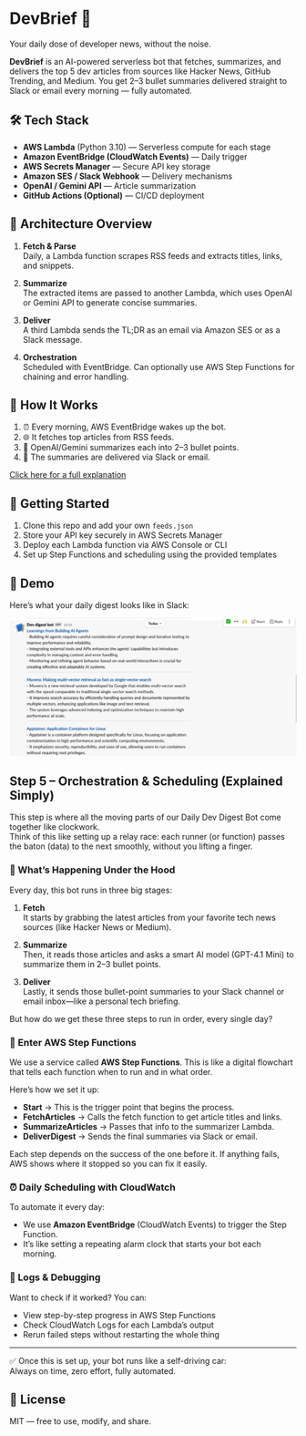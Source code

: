 # DevBrief 📰

Your daily dose of developer news, without the noise.

**DevBrief** is an AI-powered serverless bot that fetches, summarizes, and delivers the top 5 dev articles from sources like Hacker News, GitHub Trending, and Medium. You get 2–3 bullet summaries delivered straight to Slack or email every morning — fully automated.

## 🛠️ Tech Stack

- **AWS Lambda** (Python 3.10) — Serverless compute for each stage
- **Amazon EventBridge (CloudWatch Events)** — Daily trigger
- **AWS Secrets Manager** — Secure API key storage
- **Amazon SES / Slack Webhook** — Delivery mechanisms
- **OpenAI / Gemini API** — Article summarization
- **GitHub Actions (Optional)** — CI/CD deployment

## 🧱 Architecture Overview

1. **Fetch & Parse**  
   Daily, a Lambda function scrapes RSS feeds and extracts titles, links, and snippets.

2. **Summarize**  
   The extracted items are passed to another Lambda, which uses OpenAI or Gemini API to generate concise summaries.

3. **Deliver**  
   A third Lambda sends the TL;DR as an email via Amazon SES or as a Slack message.

4. **Orchestration**  
   Scheduled with EventBridge. Can optionally use AWS Step Functions for chaining and error handling.
## 🤖 How It Works

1. ⏰ Every morning, AWS EventBridge wakes up the bot.
2. 🌐 It fetches top articles from RSS feeds.
3. 🧠 OpenAI/Gemini summarizes each into 2–3 bullet points.
4. 📩 The summaries are delivered via Slack or email.

[Click here for a full explanation](#step-5--orchestration--scheduling-explained-simply)

## 🚀 Getting Started

1. Clone this repo and add your own `feeds.json`
2. Store your API key securely in AWS Secrets Manager
3. Deploy each Lambda function via AWS Console or CLI
4. Set up Step Functions and scheduling using the provided templates

## 📸 Demo

Here’s what your daily digest looks like in Slack:

![Slack Screenshot](images/slack-demo.png)


## Step 5 – Orchestration & Scheduling (Explained Simply)

This step is where all the moving parts of our Daily Dev Digest Bot come together like clockwork.  
Think of this like setting up a relay race: each runner (or function) passes the baton (data) to the next smoothly, without you lifting a finger.

### 🧠 What’s Happening Under the Hood

Every day, this bot runs in three big stages:

1. **Fetch**  
   It starts by grabbing the latest articles from your favorite tech news sources (like Hacker News or Medium).

2. **Summarize**  
   Then, it reads those articles and asks a smart AI model (GPT-4.1 Mini) to summarize them in 2–3 bullet points.

3. **Deliver**  
   Lastly, it sends those bullet-point summaries to your Slack channel or email inbox—like a personal tech briefing.

But how do we get these three steps to run in order, every single day?

### 🔄 Enter AWS Step Functions

We use a service called **AWS Step Functions**. This is like a digital flowchart that tells each function when to run and in what order.

Here’s how we set it up:

- **Start** → This is the trigger point that begins the process.
- **FetchArticles** → Calls the fetch function to get article titles and links.
- **SummarizeArticles** → Passes that info to the summarizer Lambda.
- **DeliverDigest** → Sends the final summaries via Slack or email.

Each step depends on the success of the one before it. If anything fails, AWS shows where it stopped so you can fix it easily.

### ⏰ Daily Scheduling with CloudWatch

To automate it every day:

- We use **Amazon EventBridge** (CloudWatch Events) to trigger the Step Function.
- It’s like setting a repeating alarm clock that starts your bot each morning.

### 🧪 Logs & Debugging

Want to check if it worked? You can:

- View step-by-step progress in AWS Step Functions
- Check CloudWatch Logs for each Lambda’s output
- Rerun failed steps without restarting the whole thing

---

✅ Once this is set up, your bot runs like a self-driving car:  
Always on time, zero effort, fully automated.


## 📝 License

MIT — free to use, modify, and share.



